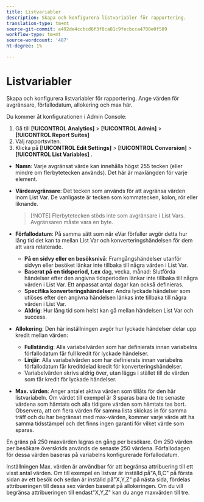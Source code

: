 ```yaml
---
title: Listvariabler
description: Skapa och konfigurera listvariabler för rapportering.
translation-type: tm+mt
source-git-commit: a492de4ccbcd6f3f8ca81c9fecbcca4780e0f589
workflow-type: tm+mt
source-wordcount: '487'
ht-degree: 1%

---
```



# Listvariabler

Skapa och konfigurera listvariabler för rapportering. Ange värden för avgränsare, förfallodatum, allokering och max här.

Du kommer åt konfigurationen i Admin Console:

1. Gå till **[!UICONTROL Analytics]** > **[!UICONTROL Admin]** > **[!UICONTROL Report Suites]**
2. Välj rapportsviten.
3. Klicka på  **[!UICONTROL Edit Settings]** > **[!UICONTROL Conversion]** > **[!UICONTROL List Variables]** .

* **Namn**: Varje avgränsat värde kan innehålla högst 255 tecken (eller mindre om flerbytetecken används). Det här är maxlängden för varje element.
* **Värdeavgränsare**: Det tecken som används för att avgränsa värden inom List Var. De vanligaste är tecken som kommatecken, kolon, rör eller liknande.

   >[!NOTE] Flerbytetecken stöds inte som avgränsare i List Vars. Avgränsaren måste vara en byte.

* **Förfallodatum**: På samma sätt som när eVar förfaller avgör detta hur lång tid det kan ta mellan List Var och konverteringshändelsen för dem att vara relaterade.
   * **På en sidvy eller en besöksnivå**: Framgångshändelser utanför sidvyn eller besöket länkar inte tillbaka till några värden i List Var.
   * **Baserat på en tidsperiod, t.ex** dag, vecka, månad: Slutförda händelser efter den angivna tidsperioden länkar inte tillbaka till några värden i List Var. Ett anpassat antal dagar kan också definieras.
   * **Specifika konverteringshändelser**: Andra lyckade händelser som utlöses efter den angivna händelsen länkas inte tillbaka till några värden i List Var.
   * **Aldrig**: Hur lång tid som helst kan gå mellan händelsen List Var och success.

* **Allokering**: Den här inställningen avgör hur lyckade händelser delar upp kredit mellan värden:
   * **Fullständig**: Alla variabelvärden som har definierats innan variabelns förfallodatum får full kredit för lyckade händelser.
   * **Linjär**: Alla variabelvärden som har definierats innan variabelns förfallodatum får kreditdelad kredit för konverteringshändelser.
   * Variabelvärden skrivs aldrig över, utan läggs i stället till de värden som får kredit för lyckade händelser.

* **Max. värden**: Anger antalet aktiva värden som tillåts för den här listvariabeln. Om värdet till exempel är 3 sparas bara de tre senaste värdena som hämtats och alla tidigare värden som hämtats tas bort. Observera, att om flera värden för samma lista skickas in för samma träff och du har begränsat med max-värden, kommer varje värde att ha samma tidsstämpel och det finns ingen garanti för vilket värde som sparas.

En gräns på 250 maxvärden lagras en gång per besökare. Om 250 värden per besökare överskrids används de senaste 250 värdena. Förfallodagen för dessa värden baseras på variabelns konfigurerade förfallodatum.

Inställningen Max. värden är användbar för att begränsa attribuering till ett visst antal värden. Om till exempel en listvar är inställd på&quot;A,B,C&quot; på första sidan av ett besök och sedan är inställd på&quot;X,Y,Z&quot; på nästa sida, fördelas attribueringen till dessa sex värden baserat på allokeringen. Om du vill begränsa attribueringen till endast&quot;X,Y,Z&quot; kan du ange maxvärden till tre.
